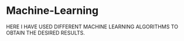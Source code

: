 # Machine-Learning
HERE I HAVE USED DIFFERENT MACHINE LEARNING ALGORITHMS TO OBTAIN THE DESIRED RESULTS.
